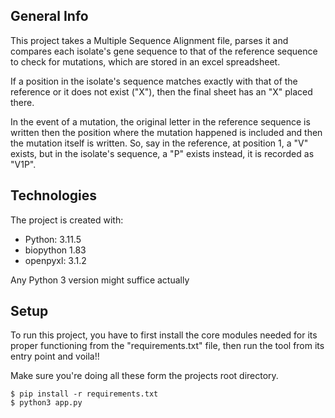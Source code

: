 ## General Info

This project takes a Multiple Sequence Alignment file, parses it
and compares each isolate's gene sequence to that of the reference
sequence to check for mutations, which are stored in an excel spreadsheet.

If a position in the isolate's sequence matches exactly with that
of the reference or it does not exist ("X"), then the final sheet has an
"X" placed there.

In the event of a mutation, the original letter in the reference sequence
is written then the position where the mutation happened is included and
then the mutation itself is written. So, say in the reference, at position
1, a "V" exists, but in the isolate's sequence, a "P" exists instead, it is
recorded as "V1P".

## Technologies

The project is created with:

- Python: 3.11.5
- biopython 1.83
- openpyxl: 3.1.2

Any Python 3 version might suffice actually

## Setup

To run this project, you have to first install the core modules needed
for its proper functioning from the "requirements.txt" file, then run
the tool from its entry point and voila!!

Make sure you're doing all these form the projects root directory.

```
$ pip install -r requirements.txt
$ python3 app.py
```
